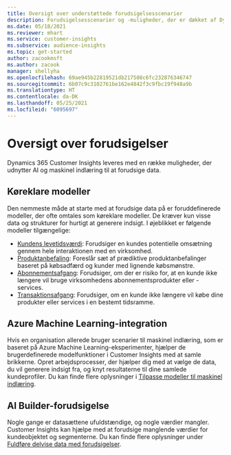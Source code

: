 ```yaml
---
title: Oversigt over understøttede forudsigelsesscenarier
description: Forudsigelsesscenarier og -muligheder, der er dækket af Dynamics 365 Customer Insights-applikationen.
ms.date: 05/18/2021
ms.reviewer: mhart
ms.service: customer-insights
ms.subservice: audience-insights
ms.topic: get-started
author: zacookmsft
ms.author: zacook
manager: shellyha
ms.openlocfilehash: 69ae945b22819521db217508c6fc232876346747
ms.sourcegitcommit: 6b07c9c3102761be162e4842f3c9fbc19f948a9b
ms.translationtype: HT
ms.contentlocale: da-DK
ms.lasthandoff: 05/25/2021
ms.locfileid: "6095697"
---
```

# <a name="predictions-overview"></a>Oversigt over forudsigelser

Dynamics 365 Customer Insights leveres med en række muligheder, der udnytter AI og maskinel indlæring til at forudsige data. 

## <a name="out-of-box-models"></a>Køreklare modeller

Den nemmeste måde at starte med at forudsige data på er foruddefinerede modeller, der ofte omtales som køreklare modeller. De kræver kun visse data og strukturer for hurtigt at generere indsigt. I øjeblikket er følgende modeller tilgængelige: 
- [Kundens levetidsværdi](predict-customer-lifetime-value.md): Forudsiger en kundes potentielle omsætning gennem hele interaktionen med en virksomhed. 
- [Produktanbefaling](predict-product-recommendation.md): Foreslår sæt af prædiktive produktanbefalinger baseret på købsadfærd og kunder med lignende købsmønstre.
- [Abonnementsafgang](predict-subscription-churn.md): Forudsiger, om der er risiko for, at en kunde ikke længere vil bruge virksomhedens abonnementsprodukter eller -services.
- [Transaktionsafgang](predict-transactional-churn.md): Forudsiger, om en kunde ikke længere vil købe dine produkter eller services i en bestemt tidsramme.

## <a name="azure-machine-learning-integration"></a>Azure Machine Learning-integration

Hvis en organisation allerede bruger scenarier til maskinel indlæring, som er baseret på Azure Machine Learning-eksperimenter, hjælper de brugerdefinerede modelfunktioner i Customer Insights med at samle brikkerne. Opret arbejdsprocesser, der hjælper dig med at vælge de data, du vil generere indsigt fra, og knyt resultaterne til dine samlede kundeprofiler. Du kan finde flere oplysninger i [Tilpasse modeller til maskinel indlæring](custom-models.md).

## <a name="ai-builder-prediction"></a>AI Builder-forudsigelse

Nogle gange er datasættene ufuldstændige, og nogle værdier mangler. Customer Insights kan hjælpe med at forudsige manglende værdier for kundeobjektet og segmenterne. Du kan finde flere oplysninger under [Fuldføre delvise data med forudsigelser](predictions.md).
